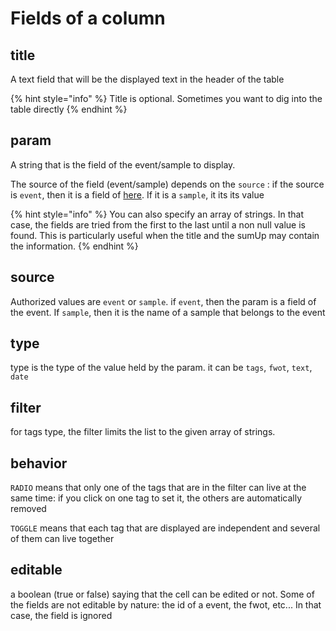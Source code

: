 # Fields of a column

## title

A text field that will be the displayed text in the header of the table

{% hint style="info" %}
Title is optional. Sometimes you want to dig into the table directly
{% endhint %}

## param

A string that is the field of the event/sample to display. 

The source of the field \(event/sample\) depends on the `source` : if the source is `event`, then it is a field of [here](https://app.swaggerhub.com/apis/flightwatching/wilco-api/3.0.0#/EventV3IO). If it is a `sample`, it its its value

{% hint style="info" %}
You can also specify an array of strings. In that case, the fields are tried from the first to the last until a non null value is found. This is particularly useful when the title and the sumUp may contain the information.
{% endhint %}

## source

Authorized values are `event` or `sample`. if `event`, then the param is a field of the event. If `sample`, then it is the name of a sample that belongs to the event

## type

type is the type of the value held by the param. it can be `tags`, `fwot`, `text`, `date`

## filter

for tags type, the filter limits the list to the given array of strings.

## behavior

`RADIO` means that only one of the tags that are in the filter can live at the same time: if you click on one tag to set it, the others are automatically removed

`TOGGLE` means that each tag that are displayed are independent and several of them can live together

## editable

a boolean \(true or false\) saying that the cell can be edited or not. Some of the fields are not editable by nature: the id of a event, the fwot, etc... In that case, the field is ignored



